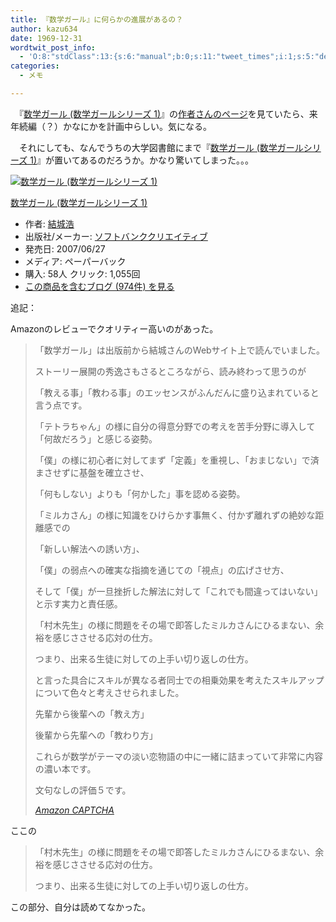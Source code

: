 ```yaml
---
title: 『数学ガール』に何らかの進展があるの？
author: kazu634
date: 1969-12-31
wordtwit_post_info:
  - 'O:8:"stdClass":13:{s:6:"manual";b:0;s:11:"tweet_times";i:1;s:5:"delay";i:0;s:7:"enabled";i:1;s:10:"separation";s:2:"60";s:7:"version";s:3:"3.7";s:14:"tweet_template";b:0;s:6:"status";i:2;s:6:"result";a:0:{}s:13:"tweet_counter";i:2;s:13:"tweet_log_ids";a:1:{i:0;i:3475;}s:9:"hash_tags";a:0:{}s:8:"accounts";a:1:{i:0;s:7:"kazu634";}}'
categories:
  - メモ

---
```

<div class="section">
<p>
    　『<a href="http://d.hatena.ne.jp/asin/4797341378" onclick="__gaTracker('send', 'event', 'outbound-article', 'http://d.hatena.ne.jp/asin/4797341378', '数学ガール (数学ガールシリーズ 1)');">数学ガール (数学ガールシリーズ 1)</a>』の<a href="http://d.hatena.ne.jp/hyuki/20071108#girlnews" onclick="__gaTracker('send', 'event', 'outbound-article', 'http://d.hatena.ne.jp/hyuki/20071108#girlnews', '作者さんのページ');" target="_blank">作者さんのページ</a>を見ていたら、来年続編（？）かなにかを計画中らしい。気になる。
</p>
  
<p>
    　それにしても、なんでうちの大学図書館にまで『<a href="http://d.hatena.ne.jp/asin/4797341378" onclick="__gaTracker('send', 'event', 'outbound-article', 'http://d.hatena.ne.jp/asin/4797341378', '数学ガール (数学ガールシリーズ 1)');">数学ガール (数学ガールシリーズ 1)</a>』が置いてあるのだろうか。かなり驚いてしまった。。。
</p>
  
<div class="hatena-asin-detail">
<a href="http://www.amazon.co.jp/dp/4797341378/?tag=hatena_st1-22&ascsubtag=d-7ibv" onclick="__gaTracker('send', 'event', 'outbound-article', 'http://www.amazon.co.jp/dp/4797341378/?tag=hatena_st1-22&ascsubtag=d-7ibv', '');"><img src="https://images-na.ssl-images-amazon.com/images/I/413vOXg2lIL._SL160_.jpg" class="hatena-asin-detail-image" alt="数学ガール (数学ガールシリーズ 1)" title="数学ガール (数学ガールシリーズ 1)" /></a></p> 
    
<div class="hatena-asin-detail-info">
<p class="hatena-asin-detail-title">
<a href="http://www.amazon.co.jp/dp/4797341378/?tag=hatena_st1-22&ascsubtag=d-7ibv" onclick="__gaTracker('send', 'event', 'outbound-article', 'http://www.amazon.co.jp/dp/4797341378/?tag=hatena_st1-22&ascsubtag=d-7ibv', '数学ガール (数学ガールシリーズ 1)');">数学ガール (数学ガールシリーズ 1)</a>
</p>
      
<ul>
<li>
<span class="hatena-asin-detail-label">作者:</span> <a href="http://d.hatena.ne.jp/keyword/%B7%EB%BE%EB%B9%C0" onclick="__gaTracker('send', 'event', 'outbound-article', 'http://d.hatena.ne.jp/keyword/%B7%EB%BE%EB%B9%C0', '結城浩');" class="keyword">結城浩</a>
</li>
<li>
<span class="hatena-asin-detail-label">出版社/メーカー:</span> <a href="http://d.hatena.ne.jp/keyword/%A5%BD%A5%D5%A5%C8%A5%D0%A5%F3%A5%AF%A5%AF%A5%EA%A5%A8%A5%A4%A5%C6%A5%A3%A5%D6" onclick="__gaTracker('send', 'event', 'outbound-article', 'http://d.hatena.ne.jp/keyword/%A5%BD%A5%D5%A5%C8%A5%D0%A5%F3%A5%AF%A5%AF%A5%EA%A5%A8%A5%A4%A5%C6%A5%A3%A5%D6', 'ソフトバンククリエイティブ');" class="keyword">ソフトバンククリエイティブ</a>
</li>
<li>
<span class="hatena-asin-detail-label">発売日:</span> 2007/06/27
</li>
<li>
<span class="hatena-asin-detail-label">メディア:</span> ペーパーバック
</li>
<li>
<span class="hatena-asin-detail-label">購入</span>: 58人 <span class="hatena-asin-detail-label">クリック</span>: 1,055回
</li>
<li>
<a href="http://d.hatena.ne.jp/asin/4797341378" onclick="__gaTracker('send', 'event', 'outbound-article', 'http://d.hatena.ne.jp/asin/4797341378', 'この商品を含むブログ (974件) を見る');" target="_blank">この商品を含むブログ (974件) を見る</a>
</li>
</ul>
</div>
    
<div class="hatena-asin-detail-foot">
</div>
</div>
  
<p>
<a name="seemore"></a>
</p>
  
<p>
    追記：
</p>
  
<p>
    Amazonのレビューでクオリティー高いのがあった。
</p>
  
<blockquote title="Amazon.co.jp： 数学ガール (数学ガールシリーズ 1): 結城 浩: 本" cite="https://www.amazon.co.jp/exec/obidos/ASIN/4797341378/wwwhyukcomhir-22/ref=nosim">
<p>
      「数学ガール」は出版前から結城さんのWebサイト上で読んでいました。
</p>
    
<p>
      ストーリー展開の秀逸さもさるところながら、読み終わって思うのが
</p>
    
<p>
      「教える事」「教わる事」のエッセンスがふんだんに盛り込まれていると言う点です。
</p>
    
<p>
      「テトラちゃん」の様に自分の得意分野での考えを苦手分野に導入して「何故だろう」と感じる姿勢。
</p>
    
<p>
      「僕」の様に初心者に対してまず「定義」を重視し、「おまじない」で済まさせずに基盤を確立させ、
</p>
    
<p>
      「何もしない」よりも「何かした」事を認める姿勢。
</p>
    
<p>
      「ミルカさん」の様に知識をひけらかす事無く、付かず離れずの絶妙な距離感での
</p>
    
<p>
      「新しい解法への誘い方」、
</p>
    
<p>
      「僕」の弱点への確実な指摘を通じての「視点」の広げさせ方、
</p>
    
<p>
      そして「僕」が一旦挫折した解法に対して「これでも間違ってはいない」と示す実力と責任感。
</p>
    
<p>
      「村木先生」の様に問題をその場で即答したミルカさんにひるまない、余裕を感じささせる応対の仕方。
</p>
    
<p>
      つまり、出来る生徒に対しての上手い切り返しの仕方。
</p>
    
<p>
      と言った具合にスキルが異なる者同士での相乗効果を考えたスキルアップについて色々と考えさせられました。
</p>
    
<p>
      先輩から後輩への「教え方」
</p>
    
<p>
      後輩から先輩への「教わり方」
</p>
    
<p>
      これらが数学がテーマの淡い恋物語の中に一緒に詰まっていて非常に内容の濃い本です。
</p>
    
<p>
      文句なしの評価５です。
</p>
    
<p>
<cite><a href="https://www.amazon.co.jp/exec/obidos/ASIN/4797341378/wwwhyukcomhir-22/ref=nosim" onclick="__gaTracker('send', 'event', 'outbound-article', 'https://www.amazon.co.jp/exec/obidos/ASIN/4797341378/wwwhyukcomhir-22/ref=nosim', 'Amazon CAPTCHA');" target="_blank">Amazon CAPTCHA</a></cite>
</p>
</blockquote>
  
<p>
    ここの
</p>
  
<blockquote>
<p>
      「村木先生」の様に問題をその場で即答したミルカさんにひるまない、余裕を感じささせる応対の仕方。
</p>
    
<p>
      つまり、出来る生徒に対しての上手い切り返しの仕方。
</p>
</blockquote>
  
<p>
    この部分、自分は読めてなかった。
</p>
</div>
